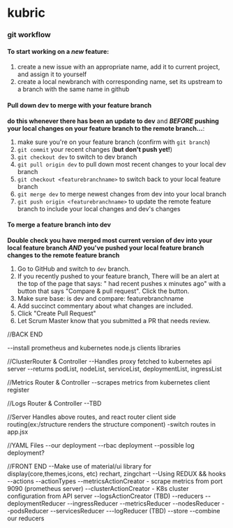 # kubric

### git workflow  
#### To start working on a *new* feature:  
1. create a new issue with an appropriate name,  add it to current project, and assign it to yourself  
2. create a local newbranch with corresponding name, set its upstream to a branch with the same name in github  

#### Pull down dev to merge with your feature branch  
**do this whenever there has been an update to dev** and ***BEFORE* pushing your local changes on your feature branch to the remote branch...**:  
1. make sure you're on your feature branch (confirm with `git branch`)
2. `git commit` your recent changes (**but don't push yet!**)
3. `git checkout dev` to switch to dev branch
4. `git pull origin dev` to pull down most recent changes to your local dev branch
5. `git checkout <featurebranchname>` to switch back to your local feature branch
6. `git merge dev` to merge newest changes from dev into your local branch
7. `git push origin <featurebranchname>` to update the remote feature branch to include your local changes and dev's changes

#### To merge a feature branch into dev  
**Double check you have merged most current version of dev into your local feature branch *AND* you've pushed your local feature branch changes to the remote feature branch**
1. Go to GitHub and switch to `dev` branch.
2. If you recently pushed to your feature branch, There will be an alert at the top of the page that says: "<featurebranchname> had recent pushes x minutes ago" with a button that says "Compare & pull request". Click the button.
3. Make sure base: is dev and compare: featurebranchname
4. Add succinct commentary about what changes are included.
5. Click "Create Pull Request"
6. Let Scrum Master know that you submitted a PR that needs review. 


//BACK END

--install prometheus and kubernetes node.js clients libraries

//ClusterRouter & Controller
--Handles proxy fetched to kubernetes api server
--returns podList, nodeList, serviceList, deploymentList, ingressList

//Metrics Router & Controller
--scrapes metrics from kubernetes client register 

//Logs Router & Controller
--TBD

//Server
Handles above routes, and react router client side routing(ex:/structure renders the structure component)
-switch routes in app.jsx

//YAML Files
--our deployment
--rbac deployment
--possible log deployment?

//FRONT END
--Make use of material/ui library for display(core,themes,icons, etc) rechart, zingchart
--Using REDUX && hooks
--actions
    --actionTypes
    --metricsActionCreator
        - scrape metrics from port 9090 (prometheus server)
    --clusterActionCreator
        - K8s cluster configuration from API server
    --logsActionCreator (TBD)
--reducers
    --deploymentReducer
    --ingressReducer
    --metricsReducer
    --nodesReducer
    --podsReducer
    --servicesReducer
    ---logReducer (TBD)
--store
    --combine our reducers

